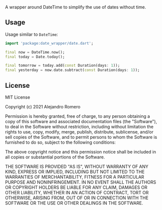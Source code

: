 A wrapper around DateTime to simplify the use of dates without time.

## Usage

Usage similar to `DateTime`:

```dart
import 'package:date_wrapper/date.dart';

final now = DateTime.now();
final today = Date.today();

final tomorrow = today.add(const Duration(days: 1));
final yesterday = now.date.subtract(const Duration(days: 1));
```

## License

MIT License

Copyright (c) 2021 Alejandro Romero

Permission is hereby granted, free of charge, to any person obtaining a copy
of this software and associated documentation files (the "Software"), to deal
in the Software without restriction, including without limitation the rights
to use, copy, modify, merge, publish, distribute, sublicense, and/or sell
copies of the Software, and to permit persons to whom the Software is
furnished to do so, subject to the following conditions:

The above copyright notice and this permission notice shall be included in all
copies or substantial portions of the Software.

THE SOFTWARE IS PROVIDED "AS IS", WITHOUT WARRANTY OF ANY KIND, EXPRESS OR
IMPLIED, INCLUDING BUT NOT LIMITED TO THE WARRANTIES OF MERCHANTABILITY,
FITNESS FOR A PARTICULAR PURPOSE AND NONINFRINGEMENT. IN NO EVENT SHALL THE
AUTHORS OR COPYRIGHT HOLDERS BE LIABLE FOR ANY CLAIM, DAMAGES OR OTHER
LIABILITY, WHETHER IN AN ACTION OF CONTRACT, TORT OR OTHERWISE, ARISING FROM,
OUT OF OR IN CONNECTION WITH THE SOFTWARE OR THE USE OR OTHER DEALINGS IN THE
SOFTWARE.
